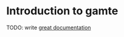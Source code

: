 # Introduction to gamte

TODO: write [great documentation](http://jacobian.org/writing/what-to-write/)
